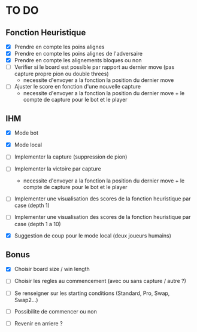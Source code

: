 # TO DO 

## Fonction Heuristique

- [X] Prendre en compte les poins alignes
- [X] Prendre en compte les poins alignes de l'adversaire
- [X] Prendre en compte les alignements bloques ou non
- [ ] Verifier si le board est possible par rapport au dernier move (pas capture propre pion ou double threes)
  - necessite d'envoyer a la fonction la position du dernier move
- [ ] Ajuster le score en fonction d'une nouvelle capture
  - necessite d'envoyer a la fonction la position du dernier move + le compte de capture pour le bot et le player
 
## IHM

- [X] Mode bot
- [X] Mode local
- [ ] Implementer la capture (suppression de pion)
- [ ] Implementer la victoire par capture
  - necessite d'envoyer a la fonction la position du dernier move + le compte de capture pour le bot et le player
- [ ] Implementer une visualisation des scores de la fonction heuristique par case (depth 1)
- [ ] Implementer une visualisation des scores de la fonction heuristique par case (depth 1 a 10)
- [X] Suggestion de coup pour le mode local (deux joueurs humains)


## Bonus

- [X] Choisir board size / win length
- [ ] Choisir les regles au commencement (avec ou sans capture / autre ?)
- [ ] Se renseigner sur les starting conditions (Standard, Pro, Swap, Swap2...)
- [ ] Possibilite de commencer ou non
- [ ] Revenir en arriere ?

